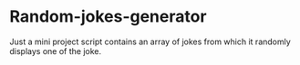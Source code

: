# Random-jokes-generator
Just a mini project
script contains an array of jokes from which it randomly displays one of the joke.

